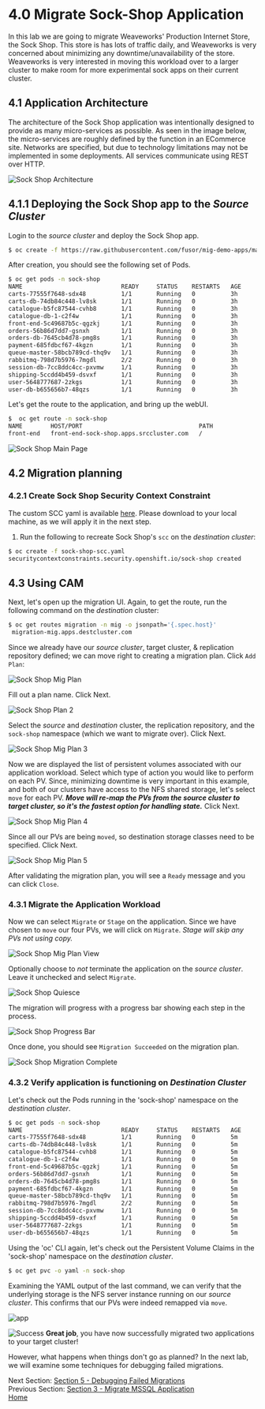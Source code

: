 # 4.0 Migrate Sock-Shop Application

In this lab we are going to migrate Weaveworks' Production Internet Store, the Sock Shop.  This store is has lots of traffic daily, and Weaveworks is very concerned about minimizing any downtime/unavailability of the store. Weaveworks is very interested in moving this workload over to a larger cluster to make room for more experimental sock apps on their current cluster.

## 4.1 Application Architecture

The architecture of the Sock Shop application was intentionally designed to provide as many micro-services as possible. As seen in the image below, the micro-services are roughly defined by the function in an ECommerce site.  Networks are specified, but due to technology limitations may not be implemented in some deployments.  All services communicate using REST over HTTP.

![Sock Shop Architecture](./screenshots/lab6/sock-shop-arch.png)

## 4.1.1 Deploying the Sock Shop app to the _Source Cluster_
Login to the _source cluster_ and deploy the Sock Shop app.

```bash
$ oc create -f https://raw.githubusercontent.com/fusor/mig-demo-apps/master/apps/sock-shop/manifest.yaml
```

After creation, you should see the following set of Pods.

```bash
$ oc get pods -n sock-shop
NAME                            READY     STATUS    RESTARTS   AGE
carts-77555f7648-sdx48          1/1       Running   0          3h
carts-db-74db84c448-lv8sk       1/1       Running   0          3h
catalogue-b5fc87544-cvhb8       1/1       Running   0          3h
catalogue-db-1-c2f4w            1/1       Running   0          3h
front-end-5c49687b5c-qgzkj      1/1       Running   0          3h
orders-56b86d7dd7-gsnxh         1/1       Running   0          3h
orders-db-7645cb4d78-pmg8s      1/1       Running   0          3h
payment-685fdbcf67-4kgzn        1/1       Running   0          3h
queue-master-58bcb789cd-thq9v   1/1       Running   0          3h
rabbitmq-798d7b5976-7mgdl       2/2       Running   0          3h
session-db-7cc8ddc4cc-pxvmw     1/1       Running   0          3h
shipping-5ccdd4b459-dsvxf       1/1       Running   0          3h
user-5648777687-2zkgs           1/1       Running   0          3h
user-db-b655656b7-48qzs         1/1       Running   0          3h
```

Let's get the route to the application, and bring up the webUI.

```bash
$  oc get route -n sock-shop
NAME        HOST/PORT                                 PATH          
front-end   front-end-sock-shop.apps.srccluster.com   /      
```

![Sock Shop Main Page](./screenshots/lab6/sock-shop-main.png)

## 4.2 Migration planning

### 4.2.1 Create Sock Shop Security Context Constraint

The custom SCC yaml is available [here](./files/sock-shop-scc.yaml).  Please download to your local machine, as we will apply it in the next step.

1. Run the following to recreate Sock Shop's `scc` on the _destination cluster_:
```bash
$ oc create -f sock-shop-scc.yaml
securitycontextconstraints.security.openshift.io/sock-shop created
```

## 4.3 Using CAM

Next, let's open up the migration UI. Again, to get the route, run the following command on the _destination_ cluster:
```bash
$ oc get routes migration -n mig -o jsonpath='{.spec.host}'
 migration-mig.apps.destcluster.com
```

Since we already have our _source cluster_, target cluster, & replication repository defined; we can move right to creating a migration plan.  Click `Add Plan`:

![Sock Shop Mig Plan](./screenshots/lab6/sock-shop-mig-plan.png)

Fill out a plan name. Click Next.

![Sock Shop Plan 2](./screenshots/lab6/sock-shop-mig-plan-2.png)

Select the _source_ and _destination_ cluster, the replication repository, and the `sock-shop` namespace (which we want to migrate over). Click Next.

![Sock Shop Mig Plan 3](./screenshots/lab6/sock-shop-mig-plan-3.png)

Now we are displayed the list of persistent volumes associated with our application workload. Select which type of action you would like to perform on each PV.  Since, minimizing downtime is very important in this example, and both of our clusters have access to the NFS shared storage, let's select `move` for each PV.  ***Move will re-map the PVs from the source cluster to target cluster, so it's the fastest option for handling state.***  Click Next.

![Sock Shop Mig Plan 4](./screenshots/lab6/sock-shop-mig-plan-4.png)

Since all our PVs are being `moved`, so destination storage classes need to be specified.  Click Next.

![Sock Shop Mig Plan 5](./screenshots/lab6/sock-shop-mig-plan-5.png)

After validating the migration plan, you will see a `Ready` message and you can click `Close`.



### 4.3.1 Migrate the Application Workload

Now we can select `Migrate` or `Stage` on the application. Since we have chosen to `move` our four PVs, we will click on `Migrate`.  *Stage will skip any PVs not using copy.*

![Sock Shop Mig Plan View](./screenshots/lab6/sock-shop-mig-plan-view.png)

Optionally choose to *not* terminate the application on the _source cluster_.
Leave it unchecked and select `Migrate`.

![Sock Shop Quiesce](./screenshots/lab6/sock-shop-mig-plan-quiesce.png)

The migration will progress with a progress bar showing each step in the process.

![Sock Shop Progress Bar](./screenshots/lab6/sock-shop-progress.png)

Once done, you should see `Migration Succeeded` on the migration plan.

![Sock Shop Migration Complete](./screenshots/lab6/sock-shop-mig-plan-complete.png)


### 4.3.2 Verify application is functioning on _Destination Cluster_

Let's check out the Pods running in the 'sock-shop' namespace on the _destination cluster_.
```bash
$ oc get pods -n sock-shop
NAME                            READY     STATUS    RESTARTS   AGE
carts-77555f7648-sdx48          1/1       Running   0          5m
carts-db-74db84c448-lv8sk       1/1       Running   0          5m
catalogue-b5fc87544-cvhb8       1/1       Running   0          5m
catalogue-db-1-c2f4w            1/1       Running   0          5m
front-end-5c49687b5c-qgzkj      1/1       Running   0          5m
orders-56b86d7dd7-gsnxh         1/1       Running   0          5m
orders-db-7645cb4d78-pmg8s      1/1       Running   0          5m
payment-685fdbcf67-4kgzn        1/1       Running   0          5m
queue-master-58bcb789cd-thq9v   1/1       Running   0          5m
rabbitmq-798d7b5976-7mgdl       2/2       Running   0          5m
session-db-7cc8ddc4cc-pxvmw     1/1       Running   0          5m
shipping-5ccdd4b459-dsvxf       1/1       Running   0          5m
user-5648777687-2zkgs           1/1       Running   0          5m
user-db-b655656b7-48qzs         1/1       Running   0          5m
```

Using the 'oc' CLI again, let's check out the Persistent Volume Claims in the 'sock-shop' namespace on the _destination cluster_.
```bash
$ oc get pvc -o yaml -n sock-shop
```

Examining the YAML output of the last command, we can verify that the underlying storage is the NFS server instance running on our _source cluster_.  This confirms that our PVs were indeed remapped via `move`.

![app](./screenshots/lab6/ocp4-sock-shop-pv-yaml.png)

![Success](./screenshots/lab6/success.png)
**Great job**, you have now successfully migrated two applications to your target cluster!

However, what happens when things don't go as planned?  In the next lab, we will examine some techniques for debugging failed migrations.

Next Section: [Section 5 - Debugging Failed Migrations](./5.md)<br>
Previous Section: [Section 3 - Migrate MSSQL Application](./3.md)<br>
[Home](./README.md)
